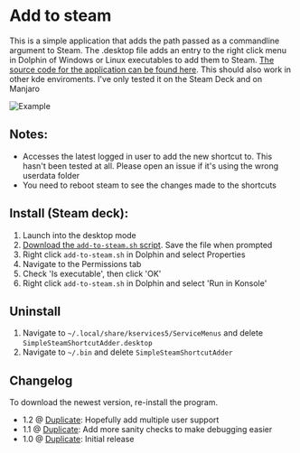 # Add to steam

This is a simple application that adds the path passed as a commandline argument to Steam. The .desktop file adds an entry to the right click menu in Dolphin of Windows or Linux executables to add them to Steam. [The source code for the application can be found here](https://github.com/suchmememanyskill/Duplicate/tree/main/SimpleSteamShortcutAdder). This should also work in other kde enviroments. I've only tested it on the Steam Deck and on Manjaro

![Example](https://raw.githubusercontent.com/suchmememanyskill/steam-deckt-addons/main/Dolphin-rightclick-addtosteam/Example.png)

## Notes:
- Accesses the latest logged in user to add the new shortcut to. This hasn't been tested at all. Please open an issue if it's using the wrong userdata folder
- You need to reboot steam to see the changes made to the shortcuts

## Install (Steam deck):
1. Launch into the desktop mode
2. [Download the `add-to-steam.sh` script](https://github.com/suchmememanyskill/steam-deckt-addons/releases/download/1.0/add-to-steam.sh). Save the file when prompted
3. Right click `add-to-steam.sh` in Dolphin and select Properties
4. Navigate to the Permissions tab
5. Check 'Is executable', then click 'OK'
6. Right click `add-to-steam.sh` in Dolphin and select 'Run in Konsole'

## Uninstall
1. Navigate to `~/.local/share/kservices5/ServiceMenus` and delete `SimpleSteamShortcutAdder.desktop`
2. Navigate to `~/.bin` and delete `SimpleSteamShortcutAdder`

## Changelog
To download the newest version, re-install the program.

- 1.2 @ [Duplicate](https://github.com/suchmememanyskill/Duplicate/commit/e79826f18177647827e300f57964f261e4c36c78): Hopefully add multiple user support
- 1.1 @ [Duplicate](https://github.com/suchmememanyskill/Duplicate/commit/479116262895a1f98b4af18036fce88c9daf8d68): Add more sanity checks to make debugging easier
- 1.0 @ [Duplicate](https://github.com/suchmememanyskill/Duplicate/commit/55fa634cca516209a1cbf6f11815401c99c6a44a): Initial release 